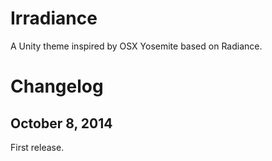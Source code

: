 Irradiance
==========

A Unity theme inspired by OSX Yosemite based on Radiance.


Changelog
==========

October 8, 2014
---------------
First release.
